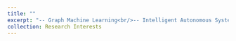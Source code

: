 ```yaml
---
title: ""
excerpt: "-- Graph Machine Learning<br/>-- Intelligent Autonomous Systems<br/>-- Deep Neural Networks<br/>-- Strategic Decision Making<br/>-- Optimization Theory"
collection: Research Interests
---
```



